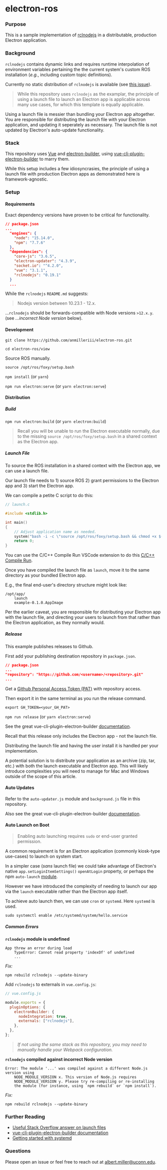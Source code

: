 # electron-ros

### Purpose

This is a sample implementation of [rclnodejs](https://github.com/RobotWebTools/rclnodejs) in a distributable, production Electron application.

### Background

`rclnodejs` contains dynamic links and requires runtime interpolation of environment variables pertaining the the current system's custom ROS installation (*e.g.*, including custom topic definitions).

Currently no static distribution of `rclnodejs` is available (see [this issue](https://github.com/RobotWebTools/rclnodejs/issues/718)).

>While this repository uses `rclnodejs` as the examplar, the principle of using a launch file to launch an Electron app is applicable across many use cases, for which this template is equally applicable.

Using a launch file is messier than bundling your Electron app altogether. You are responsible for distributing the launch file with your Electron application, and updating it seperately as necessary. The launch file is not updated by Electron's auto-update functionality.

### Stack

This repository uses [Vue](https://vuejs.org/) and [electron-builder](https://www.electron.build/), using [vue-cli-plugin-electron-builder](https://nklayman.github.io/vue-cli-plugin-electron-builder/) to marry them.

While this setup includes a few idiosyncrasies, the principle of using a launch file with production Electron apps as demonstrated here is framework-agnostic.

### Setup

#### Requirements

Exact dependency versions have proven to be critical for functionality.

````json
// package.json
...
  "engines": {
    "node": "15.14.0",
    "npm": "7.7.6"
  },
  "dependencies": {
    "core-js": "3.6.5",
    "electron-updater": "4.3.9",
    "socket.io": "^4.2.0",
    "vue": "3.1.1",
    "rclnodejs": "0.19.1"
  }
  ...
````
While the `rclnodejs` `README.md` suggests:

>Nodejs version between 10.23.1 - 12.x.

...`rclnodejs` should be forwards-compatible with Node versions `>12.x.y`. (see *...incorrect Node version* below).

#### Development

`git clone https://github.com/anmilleriii/electron-ros.git`

`cd electron-ros/view`

Source ROS manually.

`source /opt/ros/foxy/setup.bash`

`npm install` (or `yarn`)

`npm run electron:serve` (or `yarn electron:serve`)

#### Distribution

##### Build

`npm run electron:build` (or `yarn electron:build`)

>Recall you will be unable to run the Electron executable normally, due to the missing `source /opt/ros/foxy/setup.bash` in a shared context as the Electron app.

##### Launch File

To source the ROS installation in a shared context with the Electron app, we can use a launch file.

Our launch file needs to 1) source ROS 2) grant permissions to the Electron app and 3) start the Electron app.

We can compile a petite C script to do this:

```c
// launch.c

#include <stdlib.h>

int main()
{
    // Adjust application name as needed.
    system("bash -i -c \"source /opt/ros/foxy/setup.bash && chmod +x $(ls | grep 'view-.[^\s]*' | head -1) && ./$(ls | grep 'view-.[^\s]*' | head -1)\"");
    return 0;
}
```

You can use the C/C++ Compile Run VSCode extension to do this [C/C++ Compile Run](https://marketplace.visualstudio.com/items?itemName=danielpinto8zz6.c-cpp-compile-run).

Once you have compiled the launch file as `launch`, move it to the same directory as your bundled Electron app.

E.g., the final end-user's directory structure might look like:

````
/opt/app/
    launch
    example-0.1.0.AppImage
````

Per the earlier caveat, you are responsible for distributing your Electron app with the launch file, and directing your users to launch from that rather than the Electron application, as they normally would.

##### Release

This example publishes releases to Github.

First add your publishing destination repository in `package.json`.

````json
// package.json
...
"repository": "https://github.com/<username>/<repository>.git"
...
````

Get a [Github Personal Access Token (PAT)](https://github.com/settings/tokens) with repository access.

Then export it in the same terminal as you run the release command.

`export GH_TOKEN=<your_GH_PAT>`

`npm run release` (or `yarn electron:serve`)

See the great vue-cli-plugin-electron-builder [ documentation](https://nklayman.github.io/vue-cli-plugin-electron-builder/guide/recipes.html#auto-update).

Recall that this release only includes the Electron app - not the launch file.

Distributing the launch file and having the user install it is handled per your implementation.

A potential solution is to distribute your application as an archive (zip, tar, etc.) with both the launch executable and Electron app. This will likely introduce complexities you will need to manage for Mac and Windows outside of the scope of this article.

#### Auto Updates

Refer to the `auto-updater.js` module and `background.js` file in this repository.

Also see the great vue-cli-plugin-electron-builder [ documentation](https://nklayman.github.io/vue-cli-plugin-electron-builder/guide/recipes.html#auto-update).

#### Auto Launch on Boot

>Enabling auto launching requires `sudo` or end-user granted permission.

A common requirement is for an Electron application (commonly kiosk-type use-cases) to launch on system start.

In a simpler case (*sans* launch file) we could take advantage of Electron's native `app.setLoginItemSettings()` `openAtLogin` property, or perhaps the npm `auto-launch` [module](https://www.npmjs.com/package/auto-launch).

However we have introduced the complexity of needing to launch our app via the `launch` executable rather than the Electron app itself.

To achieve auto launch then, we can use `cron` or `systemd`. Here `systemd` is used.

`sudo systemctl enable /etc/systemd/system/hello.service`

##### Common Errors

**`rclnodejs` module is undefined**

```
App threw an error during load
    TypeError: Cannot read property 'indexOf' of undefined
    ...
```

*Fix:*

`npm rebuild rclnodejs --update-binary`

Add `rclnodejs` to externals in `vue.config.js`:

````js
// vue.config.js

module.exports = {
  pluginOptions: {
    electronBuilder: {
      nodeIntegration: true,
      externals: ["rclnodejs"],
    },
  },
};
````

>*If not using the same stack as this repository, you may need to manually handle your Webpack configuration.*

**`rclnodejs` compiled against incorrect Node version**

```
Error: The module '...' was compiled against a different Node.js version using
    NODE_MODULE_VERSION x. This version of Node.js requires
    NODE_MODULE_VERSION y. Please try re-compiling or re-installing
    the module (for instance, using `npm rebuild` or `npm install`).
```

*Fix:*

`npm rebuild rclnodejs --update-binary`

### Further Reading

- [Useful Stack Overflow answer on launch files](https://stackoverflow.com/questions/43692986/launching-an-application-while-sourcing-bashrc)
- [vue-cli-plugin-electron-builder documentation](https://nklayman.github.io/vue-cli-plugin-electron-builder/guide/recipes.html#auto-update)
- [Getting started with systemd](https://github.com/coreos/docs/blob/master/os/getting-started-with-systemd.md)

### Questions

Please open an issue or feel free to reach out at [albert.miller@uconn.edu](mailto:albert.miller@uconn.edu).
